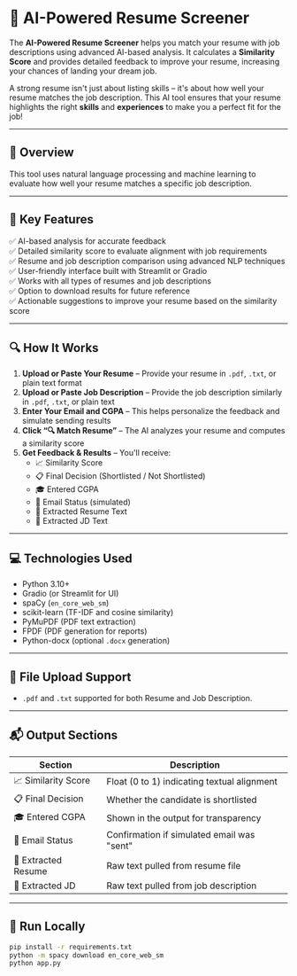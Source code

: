 # 📄 AI-Powered Resume Screener

The **AI-Powered Resume Screener** helps you match your resume with job descriptions using advanced AI-based analysis. It calculates a **Similarity Score** and provides detailed feedback to improve your resume, increasing your chances of landing your dream job.

A strong resume isn't just about listing skills – it's about how well your resume matches the job description. This AI tool ensures that your resume highlights the right **skills** and **experiences** to make you a perfect fit for the job!

---

## 📌 Overview

This tool uses natural language processing and machine learning to evaluate how well your resume matches a specific job description.

---

## 🌟 Key Features

✅ AI-based analysis for accurate feedback  
✅ Detailed similarity score to evaluate alignment with job requirements  
✅ Resume and job description comparison using advanced NLP techniques  
✅ User-friendly interface built with Streamlit or Gradio  
✅ Works with all types of resumes and job descriptions  
✅ Option to download results for future reference  
✅ Actionable suggestions to improve your resume based on the similarity score  

---

## 🔍 How It Works

1. **Upload or Paste Your Resume** – Provide your resume in `.pdf`, `.txt`, or plain text format  
2. **Upload or Paste Job Description** – Provide the job description similarly in `.pdf`, `.txt`, or plain text  
3. **Enter Your Email and CGPA** – This helps personalize the feedback and simulate sending results  
4. **Click “🔍 Match Resume”** – The AI analyzes your resume and computes a similarity score  
5. **Get Feedback & Results** – You'll receive:
   - 📈 Similarity Score
   - 📋 Final Decision (Shortlisted / Not Shortlisted)
   - 🎓 Entered CGPA
   - 📨 Email Status (simulated)
   - 📝 Extracted Resume Text
   - 📌 Extracted JD Text

---

## 💻 Technologies Used

- Python 3.10+  
- Gradio (or Streamlit for UI)  
- spaCy (`en_core_web_sm`)  
- scikit-learn (TF-IDF and cosine similarity)  
- PyMuPDF (PDF text extraction)  
- FPDF (PDF generation for reports)  
- Python-docx (optional `.docx` generation)  

---

## 📂 File Upload Support

- `.pdf` and `.txt` supported for both Resume and Job Description.

---

## 📬 Output Sections

| Section                 | Description                                               |
|-------------------------|-----------------------------------------------------------|
| 📈 Similarity Score     | Float (0 to 1) indicating textual alignment               |
| 📋 Final Decision       | Whether the candidate is shortlisted                      |
| 🎓 Entered CGPA         | Shown in the output for transparency                      |
| 📨 Email Status         | Confirmation if simulated email was "sent"               |
| 📝 Extracted Resume     | Raw text pulled from resume file                          |
| 📌 Extracted JD         | Raw text pulled from job description                      |

---

## 🚀 Run Locally

```bash
pip install -r requirements.txt
python -m spacy download en_core_web_sm
python app.py
